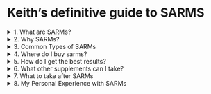# Keith’s definitive guide to SARMS 

<details>
<summary>1.	What are SARMs?</summary>

```

SARMs are a classification of drugs that were discovered in the late 1940s and have been used medically to combat natural age-induced muscle wasting as well as disease related muscle dystrophy.  Often miscategorized as steroids, they have received more and more attention in the last 10 years for safe muscle growth. SARM stands for Selective Androgen Receptor Modulator. In basic terms, SARMs only target androgen receptors in the body, which allows them to have very few side effects. An androgen is a classification of any hormone that regulates the development and maintenance of male characteristics such as muscle mass, fat levels, bone density, libido, as well as mood and increased brain function (pending study results). Because of the selective androgenic characteristics of SARMs, they are commonly used to build muscle and decrease body fat among athletes and body builders without the massive risks of steroids or even pro hormones. 

```

</details>
<details>
<summary>2.	Why SARMs?</summary>

```
Steroids have long been advertised to give massive muscle gains in short time frames. What is less commonly broadcasted are the many harsh side effects that can cause long term damage such as hair loss, anger, acne, and even testosterone production suppression or even shutdown. For many, the benefits are not worth the risks. Pro hormones promised gains with less side effects, but after their banning in 2015 they have been harder to find. SARMs do not promise the shocking results of steroids but have repeatedly shown moderate increases in lean muscle with few to any negative side effects. A common standard of measurement for side effects is the anabolic to androgenic ratio. Anabolic properties are responsible for muscle and tissue growth. The androgenic properties are the masculinizing results such as deepening of the voice, increased body hair, as well as testosterone suppression. Those wanting to build muscle desire the anabolic affects without the androgenic affects. Testosterone has an anabolic to androgenic ratio of 1:1 and is often used as a baseline since it is created naturally in the body. Many steroids have ratios of 100:100 or even 400:400. This is the reasoning behind their massive muscle gains as well as the heavy side effects. On the other hand, SARMs have much more favorable ratios. One of the most common SARMs, Ligandrol, has an A to A ratio of 10:1. This means it has 10 times the anabolic effect on muscle as testosterone, and the same anabolic affect.
```

</details>

<details>
<summary>3. Common Types of SARMs</summary>

<details>
<summary> Ligandrol (LGD-4033) </summary>

```
    Dosage:   5-10 mgs once daily 
	Cycle:	  8-12 weeks
	Use:      Bulking and recomping 
```

``` 
	One of the most popular SARMs, Ligandrol is commonly used for bulking and/or body recomposition. Originally designed for osteoporosis and muscle wasting diseases, it is currently in phase 2 of FDA trials. The human study conducted during phase 1 saw a 2.5 lb increase in lean muscle over 3 weeks at a dosage of 1 mg with no observed side effects. In fact, very few side effects have been reported besides very mild testosterone suppression at higher doses (10-20 mgs). Other reported benefits include fat loss and mental well-being.
```
</details>

<details>
<summary>Testalone (RAD-140)</summary>

```
	Dosage:   20-30 mgs 
	Cycle:	  8-12 weeks
	Use: 	  Bulking, cutting, or recomping
```
	RAD-140 is a relatively new SARM that was discovered in 2010. Because of this, there are very few clinical studies performed on its use. When tested on primates, scientists saw an average weight gain of 10% in monkeys taking RAD-140 over a 28 day study while observing zero adverse side effects. With an anabolic affect greater than testosterone, it is often considered the strongest SARM currently available. Some user reported side effects include headaches and difficulty sleeping. For this reason, it is recommended to dose in the morning. RAD-140 does tend to suppress testosterone more than other SARMs, so a PCT is required after cycle. 

	
</details>

<details>
<summary>YK-11</summary>

</details>

<details>
<summary> Ostarine (MK-2866)</summary>

</details>

<details>
<summary>Nutrobal (MK-677)</summary>

</details>

<details>
<summary>Stenabolic (SR9009)</summary>

</details>

<details>
<summary>Cardarine (GW-501516)</summary>

```
	Dosage:   10-20 mgs
	Cycle:	  10-12 weeks 
	Use:	  Cutting
``` 
	While often considered a SARM, Cardarine is actually a PPAR (peroxisome proliferator-activated receptor) agonist. While similar in function, PPARs do not have any anabolic (muscle building) activity. Instead, Cardarine binds to PPAR receptors and shifts how your body uses energy.
    
</details>

<details>
<summary>Andarine (S4)</summary>

</details>















</details>

<details>
<summary>4. Where do I buy sarms?</summary>

```
My only experience has been with Proven Peptides (provenpeptides.com) and science.bio.  So far it is they are the only online merchants I trust. Their SARMs are manufactured in the US and provide third party tested to ensure quality and correct dosage. Both of their prices are competitive, and they offer discounts with larger orders. In my experience, Proven Peptides shipping and handling is much quicker while science.bio has the best prices.
```

</details>

<details>
<summary>5. How do I get the best results? </summary>

```
SARMs alone will not get you ripped. Along with taking them at scheduled dosages, your lifestyle must match in order to get the most out of them. For best results, a clean, high protein, high calorie diet is necessary, as well as 4-5 days a week in the gym lifting heavy. To help with diet, there are many apps such as “MyPlate” that help track calories, protein, fats, and carbs, and make it much easier to hit food goals. For the gym, a workout plan is nearly a must. Again, apps such as “JEFIT” help to provide workouts as well as track progress. One of the fun parts of working out is seeing the weight you can lift go up over time. During a cycle of SARMs, each week you will most likely see increases in strength. Also, while it may feel narcissistic at first, taking progress pics helps to show yourself that the hard work is paying off. 
```
</details>

<details>
<summary>6. What other supplements can I take?</summary>

### Protein
 ``` 
 Nearly a must when gaining muscle. With a goal of 1 gram of protein per pound of body weight (200 lb. = 200 grams), it is difficult to reach this without protein supplement. Protein synthesis is at its highest within an hour after working out, and therefore it is the best time to drink a protein shake. Because your body does not store excess protein, it is important to keep a steady amount in your body to prevent catabolism (muscle wasting). High protein (25g) and low calorie (200) protein powders are abundant on the market. I personally use “Gold Standard 100 % Whey”. The vanilla flavor tastes decent and it is well priced.
 ``` 

### Creatine
```
 The most widely researched supplement. Over and over it has shown to increase muscle growth and muscle size. Often taken as a loading dosage of 20 grams a day (four 5-gram servings throughout the day) for 7 days, and then a maintenance dose of 2-10 grams daily.
``` 
### BCAAs
``` 
 Branched Chain Amino Acids. These are essential amino acids called valine, isoleucine, and leucine which are most commonly used to reduce muscle wasting and damage. Especially helpful when cutting on a calorie deficit diet. They are best taken before and during a workout. Take two to three 5g servings a day.
 ``` 


### Pre-Workout
``` 
There are hundreds of pre-workouts on the market. When selecting a pre-workout, look at real reviews, and research the included ingredients. The most common ingredients are caffeine, beta alanine, and L-citrulline.  I use Kodiak LumberJacked (amazon) and love the pink lemonade flavor. It has 11 simple ingredients that are proven to give a smooth pump and great energy.
``` 


### Multi Vitamin
``` 
A solid vitamin is great for making sure you get the necessary daily values of nutrients. 
```

### Fat burners
```
These require an article on their own. Do research. They can help increase fat loss but will not do the work for you. Many include ingredients that are not tested or proven. 
``` 
</details>

<details>
<summary>7. What to take after SARMs</summary>


## Post cycle treatment 
```
A common side effect of steroids is testosterone suppression. While SARMs are much less suppressive, some of the stronger ones can still suppress your natural testosterone production. After the end of a cycle, some people may feel lethargic and dull. It is often described as feeling asleep even when you are awake. This is the result of your body not maintaining testosterone levels during the cycle and it may need a boost to get back to normal. Therefore, it is recommended to take a Post Cycle Treatment (PCT) with any SARM use. SARMS do not usually require prescription level PCTs such as Nolvadex or Clomid, but natural PCT are great to help regulate testosterone levels. I have used “Charles Premium Natural PCT” bought from Amazon and it worked great. 
```

</details>

<details>
<summary>8. My Personal Experience with SARMs</summary>

```
Currently I have only run a single 8-week cycle of LGD-4033 (Ligandrol). I am 6’ 2” and I started out at 183 lbs. and 15% body fat before taking anything. I took 7.5 mg of Ligandrol every morning in liquid form orally. On top of this, I was supplementing with 10g BCAAs, protein, pre-workout, and a clean diet during the week (weekends didn’t count). After 8 weeks of lifting heavy 5 times a week, I weighed 202 lbs. and was at 14% body fat. I gained around 20 lbs. of muscle and dropped a pound of fat in 2 months. 

```

